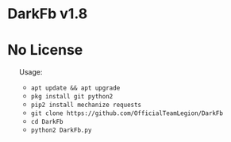 # DarkFb v1.8
# No License

<ul>
Usage:
<ul>
<li><code>apt update && apt upgrade</code></li>
<li><code>pkg install git python2</code></li>
<li><code>pip2 install mechanize requests</code></li>
<li><code>git clone https://github.com/OfficialTeamLegion/DarkFb</code></li>
<li><code>cd DarkFb</code></li>
<li><code>python2 DarkFb.py</code></li>
</ul>
<br />
<br />
